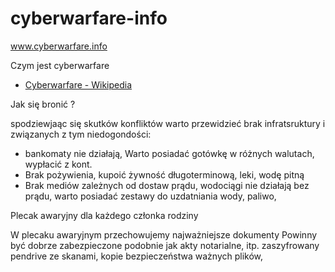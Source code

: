 # cyberwarfare-info
www.cyberwarfare.info


Czym jest cyberwarfare
+ [Cyberwarfare - Wikipedia](https://en.wikipedia.org/wiki/Cyberwarfare)


Jak się bronić ?

spodziewjaąc się skutków konfliktów warto przewidzieć brak infratsruktury i związanych z tym niedogondości:

+ bankomaty nie działają, Warto posiadać gotówkę w różnych walutach, wypłacić z kont.
+ Brak pożywienia, kupoić żywność długoterminową, leki, wodę pitną 
+ Brak mediów zależnych od dostaw prądu, wodociągi nie działają bez prądu, warto posiadać zestawy do uzdatniania wody, paliwo,

Plecak awaryjny dla każdego członka rodziny

W plecaku awaryjnym przechowujemy najważniejsze dokumenty
Powinny być dobrze zabezpieczone podobnie jak akty notarialne, itp. zaszyfrowany pendrive ze skanami, kopie bezpieczeństwa ważnych plików, 

